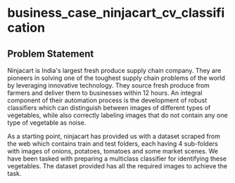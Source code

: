 # business_case_ninjacart_cv_classification

## Problem Statement

Ninjacart is India's largest fresh produce supply chain company. They are pioneers in solving one of the
toughest supply chain problems of the world by leveraging innovative technology. They source fresh
produce from farmers and deliver them to businesses within 12 hours. An integral component of their
automation process is the development of robust classifiers which can distinguish between images of
different types of vegetables, while also correctly labeling images that do not contain any one type of
vegetable as noise.

As a starting point, ninjacart has provided us with a dataset scraped from the web which contains train and
test folders, each having 4 sub-folders with images of onions, potatoes, tomatoes and some market scenes.
We have been tasked with preparing a multiclass classifier for identifying these vegetables. The dataset
provided has all the required images to achieve the task.
